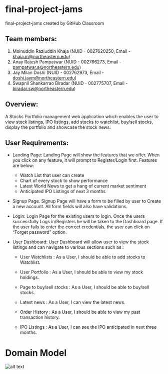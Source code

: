 # final-project-jams
final-project-jams created by GitHub Classroom

## Team members: 	
1. Moinuddin Raziuddin Khaja (NUID - 0027620250, Email - khaja.m@northeastern.edu)		 	
2. Anay Rajesh Pampatwar (NUID - 002766273, Email - pampatwar.a@northeastern.edu)
3. Jay Milan Doshi (NUID - 002762973, Email - doshi.jaym@northeastern.edu)
4. Swapnil Shankarrao Biradar (NUID - 002775707, Email - biradar.sw@northeastern.edu)

## Overview:
A Stocks Portfolio management web application which enables the user to view stock listings, IPO listings, add stocks to watchlist, buy/sell stocks, display the portfolio and showcase the stock news.

## User Requirements:

* Landing Page: 
	Landing Page will show the features that we offer. 
	When you click on any feature, it will prompt to Register/Login first.
	Features are below:
	* Watch List that user can create
	* Chart of every stock to show performance
	* Latest World News to get a hang of current market sentiment
	* Anticipated IPO Listings of next 3 months

*  Signup Page.
Signup Page will have a form to be filled by user to Create a new account.
All form fields will also have validations.

*  Login:
Login Page for the existing users to login.
Once the users successfully Logs in/Registers he will be taken to the Dashboard page. If the user fails to enter the correct credentials, the user can click on “Forget password” option.

*  User Dashboard:
  User Dashboard will allow user to view the stock listings and can navigate to various sections such as :
	* User Watchlists : 
		As a User, I should be able to add stocks to Watchlist.

	* User Portfolio : 
      As a User, I should be able to view my stock holdings.

	* Page to buy/sell stocks : 
		As a User, I should be able to buy/sell stocks.

	* Latest news : 
		As a User, I can view the latest news.

	* Order History : 
		As a User, I should be able to view my past transaction history.

	* IPO Listings : 
    	As a User, I can see the IPO anticipated in next three months.

# Domain Model
![alt text](https://github.com/neu-mis-info6150-fall-2022/final-project-jams/blob/main/images/domainDesign.png)
